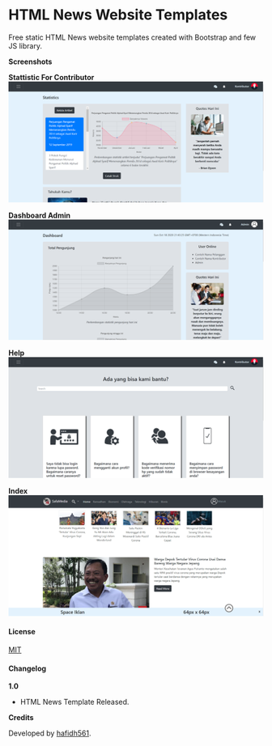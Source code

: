 # HTML News Website Templates
Free static HTML News website templates created with Bootstrap and few JS library.

**Screenshots**

**Stattistic For Contributor**
![Website template](https://raw.githubusercontent.com/hafidh561/HTML-News-Website-Templates/main/images/cetak-struk-kontributor.png)

**Dashboard Admin**
![Website template](https://raw.githubusercontent.com/hafidh561/HTML-News-Website-Templates/main/images/dahsboard-admin.png)

**Help**
![Website template](https://raw.githubusercontent.com/hafidh561/HTML-News-Website-Templates/main/images/help-all.png)

**Index**
![Website template](https://raw.githubusercontent.com/hafidh561/HTML-News-Website-Templates/main/images/index.png)

#### License

[MIT](./LICENSE)

#### Changelog

**1.0**

- HTML News Template Released.

**Credits**

Developed by [hafidh561](https://github.com/hafidh561).
